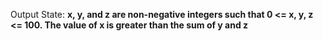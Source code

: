 Output State: **x, y, and z are non-negative integers such that 0 <= x, y, z <= 100. The value of x is greater than the sum of y and z**